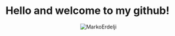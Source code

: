 <h1>Hello and welcome to my github!</h1>
<p align="center"> <img src="https://github-readme-stats.vercel.app/api?username=MarkoErdelji&show_icons=true&theme=gotham" alt="MarkoErdelji" /> </p>

